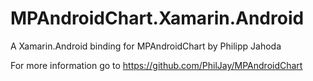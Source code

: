 # MPAndroidChart.Xamarin.Android
A Xamarin.Android binding for MPAndroidChart by Philipp Jahoda

For more information go to https://github.com/PhilJay/MPAndroidChart
